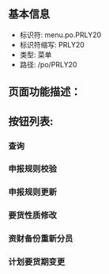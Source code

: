 
## 基本信息

- 标识符: menu.po.PRLY20
- 标识符缩写: PRLY20
- 类型: 菜单
- 路径: /po/PRLY20

## 页面功能描述：





## 按钮列表:


### 查询



### 申报规则校验



### 申报规则更新



### 要货性质修改



### 资财备份重新分员



### 计划要货期变更


